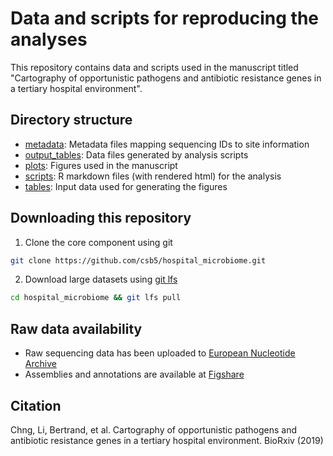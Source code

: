 # Data and scripts for reproducing the analyses

This repository contains data and scripts used in the manuscript titled "Cartography of opportunistic pathogens and antibiotic resistance genes in a tertiary hospital environment".

## Directory structure

 - [metadata](metadata): Metadata files mapping sequencing IDs to site information
 - [output_tables](output_tables): Data files generated by analysis scripts
 - [plots](plots): Figures used in the manuscript
 - [scripts](scripts): R markdown files (with rendered html) for the analysis
 - [tables](tables): Input data used for generating the figures
 
## Downloading this repository

1. Clone the core component using git
```sh
git clone https://github.com/csb5/hospital_microbiome.git
```

2. Download large datasets using [git lfs](https://git-lfs.github.com/)
```sh
cd hospital_microbiome && git lfs pull
```

## Raw data availability

 - Raw sequencing data has been uploaded to [European Nucleotide Archive](https://www.ebi.ac.uk/ena/data/view/PRJEB31632)
 - Assemblies and annotations are available at [Figshare](https://figshare.com/articles/Cartography_of_opportunistic_pathogens_and_antibiotic_resistance_genes_in_a_tertiary_hospital_environment/11683350)

## Citation

Chng, Li, Bertrand, et al. Cartography of opportunistic pathogens and antibiotic resistance genes in a tertiary hospital environment. BioRxiv (2019)

